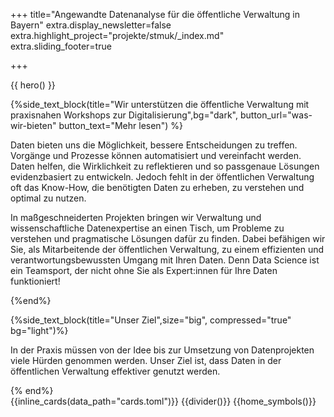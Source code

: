 +++
title="Angewandte Datenanalyse für die öffentliche Verwaltung in Bayern"
extra.display_newsletter=false
extra.highlight_project="projekte/stmuk/_index.md"
extra.sliding_footer=true


+++

{{ hero() }}

{%side_text_block(title="Wir unterstützen die öffentliche Verwaltung mit praxisnahen Workshops zur Digitalisierung",bg="dark", button_url="was-wir-bieten" button_text="Mehr lesen") %}

<!-- In der öffentlichen Verwaltung liegen
vielfältige Daten vor, die potentiell genutzt werden können um Fragen zu beantworten und Probleme zu lösen. Wir können Sie unterstützen dieses Potential zu entfachen. -->
Daten bieten uns die Möglichkeit, bessere Entscheidungen zu treffen. Vorgänge und Prozesse können automatisiert und vereinfacht werden. Daten helfen, die Wirklichkeit zu reflektieren und so passgenaue Lösungen evidenzbasiert zu entwickeln. Jedoch fehlt in der öffentlichen Verwaltung oft das Know-How, die benötigten Daten zu erheben, zu verstehen und optimal zu nutzen.

<!-- Dafür entwickeln wir maßgeschneiderte Workshop-Serien, bei denen wir in Teamarbeit voneinander lernen und Lösungen entwickeln. Denn Data Science ist ein Teamsport, der nicht ohne Sie als Inhaltsexpert:innen funktioniert. Wir stellen eine sichere Cloud-Umgebung bereit, damit wir gemeinsam und effektiv mit den Daten arbeiten können. Dazu nutzen wir Open Source Software und stellen die entstandenen Produkte und Materialien unter offenen Lizenzen zur Verfügung. -->
In maßgeschneiderten Projekten bringen wir Verwaltung und wissenschaftliche Datenexpertise an einen Tisch, um Probleme zu verstehen und pragmatische Lösungen dafür zu finden. Dabei befähigen wir Sie, als Mitarbeitende der öffentlichen Verwaltung, zu einem effizienten und verantwortungsbewussten Umgang mit Ihren Daten.
Denn Data Science ist ein Teamsport, der nicht ohne Sie als Expert:innen für Ihre Daten funktioniert!

{%end%}  

{%side_text_block(title="Unser Ziel",size="big", compressed="true" bg="light")%}

In der Praxis müssen von der Idee bis zur Umsetzung von Datenprojekten viele Hürden genommen werden. Unser Ziel ist, dass Daten in der öffentlichen Verwaltung effektiver genutzt werden.

{% end%}  
{{inline_cards(data_path="cards.toml")}}
{{divider()}}
{{home_symbols()}}
